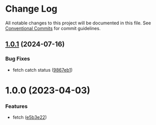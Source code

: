 # Change Log

All notable changes to this project will be documented in this file.
See [Conventional Commits](https://conventionalcommits.org) for commit guidelines.

## [1.0.1](https://github.com/fratercula/podiceps/compare/@podiceps/fetch@1.0.0...@podiceps/fetch@1.0.1) (2024-07-16)


### Bug Fixes

* fetch catch status ([9867eb1](https://github.com/fratercula/podiceps/commit/9867eb1deb84b5f4859c787475a80d542d8dd13b))





# 1.0.0 (2023-04-03)


### Features

* fetch ([e5b3e22](https://github.com/fratercula/podiceps/commit/e5b3e22f6e74f79708a4691adceb3ff5f6071b0b))

